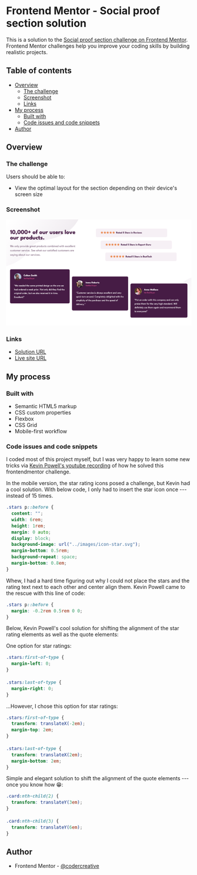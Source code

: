 # Frontend Mentor - Social proof section solution

This is a solution to the [Social proof section challenge on Frontend Mentor](https://www.frontendmentor.io/challenges/social-proof-section-6e0qTv_bA). Frontend Mentor challenges help you improve your coding skills by building realistic projects.

## Table of contents

- [Overview](#overview)
  - [The challenge](#the-challenge)
  - [Screenshot](#screenshot)
  - [Links](#links)
- [My process](#my-process)
  - [Built with](#built-with)
  - [Code issues and code snippets](#code-issues-and-code-snippets)
- [Author](#author)

## Overview

### The challenge

Users should be able to:

- View the optimal layout for the section depending on their device's screen size

### Screenshot

![](./images/social-proof-desktop.png)

### Links

- [Solution URL](https://github.com/codercreative/social-proof-section)
- [Live site URL](https://codercreative.github.io/social-proof-section/)

## My process

### Built with

- Semantic HTML5 markup
- CSS custom properties
- Flexbox
- CSS Grid
- Mobile-first workflow

### Code issues and code snippets

I coded most of this project myself, but I was very happy to learn some new tricks via [Kevin Powell's youtube recording](https://youtu.be/K27WULzr2P8) of how he solved this frontendmentor challenge.

In the mobile version, the star rating icons posed a challenge, but Kevin had a cool solution. With below code, I only had to insert the star icon once --- instead of 15 times.

```css
.stars p::before {
  content: "";
  width: 6rem;
  height: 1rem;
  margin: 0 auto;
  display: block;
  background-image: url("../images/icon-star.svg");
  margin-bottom: 0.5rem;
  background-repeat: space;
  margin-bottom: 0.8em;
}
```

Whew, I had a hard time figuring out why I could not place the stars and the rating text next to each other and center align them. Kevin Powell came to the rescue with this line of code:

```css
.stars p::before {
  margin: -0.2rem 0.5rem 0 0;
}
```

Below, Kevin Powell's cool solution for shifting the alignment of the star rating elements as well as the quote elements:

One option for star ratings:

```css
.stars:first-of-type {
  margin-left: 0;
}

.stars:last-of-type {
  margin-right: 0;
}
```

...However, I chose this option for star ratings:

```css
.stars:first-of-type {
  transform: translateX(-2em);
  margin-top: 2em;
}

.stars:last-of-type {
  transform: translateX(2em);
  margin-bottom: 2em;
}
```

Simple and elegant solution to shift the alignment of the quote elements --- once you know how 😁:

```css
.card:nth-child(2) {
  transform: translateY(3em);
}

.card:nth-child(3) {
  transform: translateY(6em);
}
```

## Author

- Frontend Mentor - [@codercreative](https://www.frontendmentor.io/profile/codercreative)
